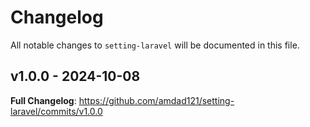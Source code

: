 # Changelog

All notable changes to `setting-laravel` will be documented in this file.

## v1.0.0 - 2024-10-08

**Full Changelog**: https://github.com/amdad121/setting-laravel/commits/v1.0.0

